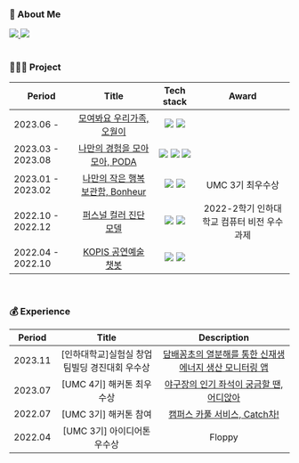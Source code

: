 <!-- [![Hits](https://hits.sh/github.com/zer0silver.svg?view=today-total&style=for-the-badge&color=f9ee86)](https://hits.sh/github.com/zer0silver/) -->
<!-- <img src="https://capsule-render.vercel.app/api?type=Cylinder
&color=auto&height=170&section=header&text=young%20eun&fontSize=60&fontAlign=50&fontAlignY=40" /> -->
<h3 >🫧 About Me </h3>
<a href="https://zer0silver.tistory.com"> <img src="https://img.shields.io/badge/Tech Blog-EF2D5E?style=flat-square&logo=GitHub Sponsors&logoColor=white&link=https://zer0silver.tistory.com"/> </a>
<!-- <a href="https://www.notion.so/9df2ec6d19294e8fa16981887fe2fafe"> <img src="https://img.shields.io/badge/Portfolio-BA478F?style=flat-square&logo=Waze&logoColor=white&link=https://www.notion.so/9df2ec6d19294e8fa16981887fe2fafe"/> </a> -->
<a href="mailto:duddms0_0@naver.com"><img src="https://img.shields.io/badge/Email-1572B6?style=flat-square&logo=Mail.Ru&logoColor=white&link=mailto:duddms0_0@naver.com"/></a>  
<br/>
<br>  

<h3 >👩🏻‍💻 Project </h3>

|Period|Title|Tech stack|Award|
|---|:--------:|:---:|:---:|
|2023.06 - |[모여봐요 우리가족, 오월이](https://github.com/TeamOwori)|<img src="https://img.shields.io/badge/Java-007396?style=flat-square&logo=Java&logoColor=white"/> </a><img src="https://img.shields.io/badge/SpringBoot-6DB33F?style=flat-square&logo=SpringBoot&logoColor=white"/></a>||
|2023.03 - 2023.08|[나만의 경험을 모아모아, PODA](https://github.com/orgs/portfolio-diary/repositories)|<img src="https://img.shields.io/badge/React-61DAFB?style=flat-square&logo=React&logoColor=white"> <img src="https://img.shields.io/badge/Java-007396?style=flat-square&logo=Java&logoColor=white"/> </a><img src="https://img.shields.io/badge/SpringBoot-6DB33F?style=flat-square&logo=SpringBoot&logoColor=white"/></a>||
|2023.01 - 2023.02|[나만의 작은 행복 보관함, Bonheur](https://github.com/umc-bonheur/bonheur-server)|<img src="https://img.shields.io/badge/Java-007396?style=flat-square&logo=Java&logoColor=white"/> </a><img src="https://img.shields.io/badge/SpringBoot-6DB33F?style=flat-square&logo=SpringBoot&logoColor=white"/></a>|UMC 3기 최우수상|
|2022.10 - 2022.12|[퍼스널 컬러 진단 모델](https://github.com/youngeun-dev/personal-color-prediction)|<img src="https://img.shields.io/badge/OpenCV-5C3EE8?style=flat-square&logo=OpenCV&logoColor=white"> <img src="https://img.shields.io/badge/TensorFlow-FF6F00?style=flat-square&logo=TensorFlow&logoColor=white"/>|2022-2학기 인하대학교 컴퓨터 비전 우수과제|
|2022.04 - 2022.10|[KOPIS 공연예술 챗봇](https://github.com/youngeun-dev/hanium-chatbot)|<img src="https://img.shields.io/badge/Flask-000000?style=flat-square&logo=Flask&logoColor=white"/></a> <img src="https://img.shields.io/badge/DialogFlow-FF9800?style=flat-square&logo=DialogFlow&logoColor=white"/></a>||

<br>

<h3 >💰 Experience </h3>

|Period|Title|Description|
|---|:--------:|:---:|
|2023.11|[인하대학교]실험실 창업 팀빌딩 경진대회 우수상|[담배꽁초의 열분해를 통한 신재생 에너지 생산 모니터링 앱](https://github.com/product-challenge-inha/back-end)|
|2023.07|[UMC 4기] 해커톤 최우수상|[야구장의 인기 좌석이 궁금할 땐, 어디앉아](https://github.com/UMC-Hackathon-VTeam/WhereSeat_Back_Spring)|
|2022.07|[UMC 3기] 해커톤 참여|[캠퍼스 카풀 서비스, Catch차!](https://github.com/University-MakeUs-Challenge/3rd-hackathon-Team1/tree/main/server)|
|2022.04|[UMC 3기] 아이디어톤 우수상|Floppy||



